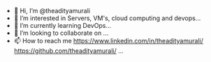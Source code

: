 - 👋 Hi, I’m @theadityamurali
- 👀 I’m interested in Servers, VM's, cloud computing and devops...
- 🌱 I’m currently learning DevOps...
- 💞️ I’m looking to collaborate on ...
- 📫 How to reach me 
https://www.linkedin.com/in/theadityamurali/
https://github.com/theadityamurali/
...

<!---
theadityamurali/theadityamurali is a ✨ special ✨ repository because its `README.md` (this file) appears on your GitHub profile.
You can click the Preview link to take a look at your changes.
--->
